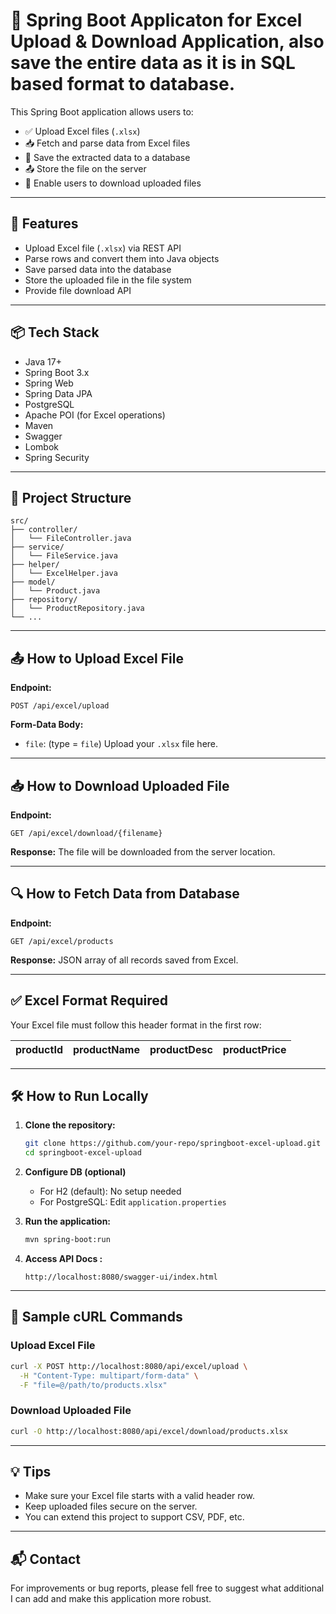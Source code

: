 
# 📁 Spring Boot Applicaton for Excel Upload & Download Application, also save the entire data as it is in SQL based format to database.

This Spring Boot application allows users to:

- ✅ Upload Excel files (`.xlsx`)
- 📥 Fetch and parse data from Excel files
- 💾 Save the extracted data to a database
- 📤 Store the file on the server
- 🔗 Enable users to download uploaded files

---

## 🚀 Features

- Upload Excel file (`.xlsx`) via REST API
- Parse rows and convert them into Java objects
- Save parsed data into the database
- Store the uploaded file in the file system
- Provide file download API

---

## 📦 Tech Stack

- Java 17+
- Spring Boot 3.x
- Spring Web
- Spring Data JPA
- PostgreSQL
- Apache POI (for Excel operations)
- Maven
- Swagger
- Lombok
- Spring Security

---

## 📂 Project Structure

```
src/
├── controller/
│   └── FileController.java
├── service/
│   └── FileService.java
├── helper/
│   └── ExcelHelper.java
├── model/
│   └── Product.java
├── repository/
│   └── ProductRepository.java
└── ...
```

---

## 📤 How to Upload Excel File

**Endpoint:**

```
POST /api/excel/upload
```

**Form-Data Body:**

- `file`: (type = `file`) Upload your `.xlsx` file here.

---

## 📥 How to Download Uploaded File

**Endpoint:**

```
GET /api/excel/download/{filename}
```

**Response:** The file will be downloaded from the server location.

---

## 🔍 How to Fetch Data from Database

**Endpoint:**

```
GET /api/excel/products
```

**Response:** JSON array of all records saved from Excel.

---

## ✅ Excel Format Required

Your Excel file must follow this header format in the first row:

| productId | productName | productDesc | productPrice |
|-----------|-------------|--------------|--------------|

---

## 🛠️ How to Run Locally

1. **Clone the repository:**

   ```bash
   git clone https://github.com/your-repo/springboot-excel-upload.git
   cd springboot-excel-upload
   ```

2. **Configure DB (optional)**

   - For H2 (default): No setup needed
   - For PostgreSQL: Edit `application.properties`

3. **Run the application:**

   ```bash
   mvn spring-boot:run
   ```

4. **Access API Docs :**

   ```
   http://localhost:8080/swagger-ui/index.html
   ```

---

## 📎 Sample cURL Commands

### Upload Excel File

```bash
curl -X POST http://localhost:8080/api/excel/upload \
  -H "Content-Type: multipart/form-data" \
  -F "file=@/path/to/products.xlsx"
```

### Download Uploaded File

```bash
curl -O http://localhost:8080/api/excel/download/products.xlsx
```

---

## 💡 Tips

- Make sure your Excel file starts with a valid header row.
- Keep uploaded files secure on the server.
- You can extend this project to support CSV, PDF, etc.

---

## 📬 Contact

For improvements or bug reports, please fell free to suggest what additional I can add and make this application more robust.
